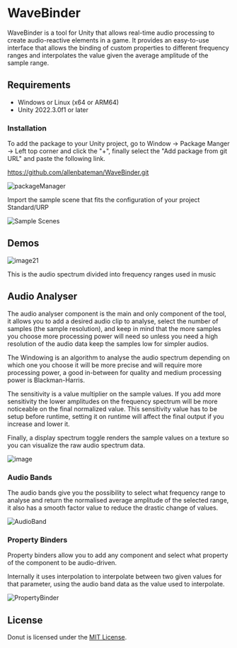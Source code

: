 # WaveBinder

WaveBinder is a tool for Unity that allows real-time audio processing to create audio-reactive elements in a game. It provides an easy-to-use interface that allows the binding of custom properties to different frequency ranges and interpolates the value given the average amplitude of the sample range.

## Requirements

* Windows or Linux (x64 or ARM64)
* Unity 2022.3.0f1 or later
  
### Installation

To add the package to your Unity project, go to Window -> Package Manger -> Left top corner and click  the "+", finally select the "Add package from git URL" and paste the following link.

https://github.com/allenbateman/WaveBinder.git

![packageManager](https://github.com/allenbateman/WaveBinder/assets/57528826/e7be11cd-4296-4cf4-b116-31d24c5448c6)

Import the sample scene that fits the configuration of your project Standard/URP

![Sample Scenes](https://github.com/allenbateman/WaveBinder/assets/57528826/a82f0306-4e83-4c67-ad50-db29715d3672)

## Demos

![image21](https://github.com/allenbateman/WaveBinder/assets/57528826/70e654cb-e97b-4bd8-962c-c335aca68136)

This is the audio spectrum divided into frequency ranges used in music

## Audio Analyser 

The audio analyser component is the main and only component of the tool, it allows you to add a desired audio clip to analyse, select the number of samples (the sample resolution), and keep in mind that the more samples you choose more processing power will need so unless you need a high resolution of the audio data keep the samples low for simpler audios.

The Windowing is an algorithm to analyse the audio spectrum depending on which one you choose it will be more precise and will require more processing power, a good in-between for quality and medium processing power is Blackman-Harris. 

The sensitivity is a value multiplier on the sample values. If you add more sensitivity the lower amplitudes on the frequency spectrum will be more noticeable on the final normalized value. This sensitivity value has to be setup before runtime, setting it on runtime will affect the final output if you increase and lower it.

Finally, a display spectrum toggle renders the sample values on a texture so you can visualize the raw audio spectrum data.

![image](https://github.com/allenbateman/WaveBinder/assets/57528826/5161efa5-a37a-4347-a128-7ebf1091e5d2)


### Audio Bands

The audio bands give you the possibility to select what frequency range to analyse and return the normalised average amplitude of the selected range, it also has a smooth factor value to reduce the drastic change of values.

![AudioBand](https://github.com/allenbateman/WaveBinder/assets/57528826/225b2574-b918-48d6-ace5-342452057735)

### Property Binders

Property binders allow you to add any component and select what property of the component to be audio-driven.

Internally it uses interpolation to interpolate between two given values for that parameter, using the audio band data as the value used to interpolate.

![PropertyBinder](https://github.com/allenbateman/WaveBinder/assets/57528826/87ed1f27-aad8-4937-bb66-896f0d91d53d)


## License

Donut is licensed under the [MIT License](LICENSE.txt).
